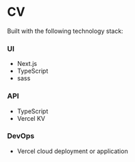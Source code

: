 # CV

Built with the following technology stack:

### UI

-   Next.js
-   TypeScript
-   sass

### API

-   TypeScript
-   Vercel KV

### DevOps

-   Vercel cloud deployment or application
